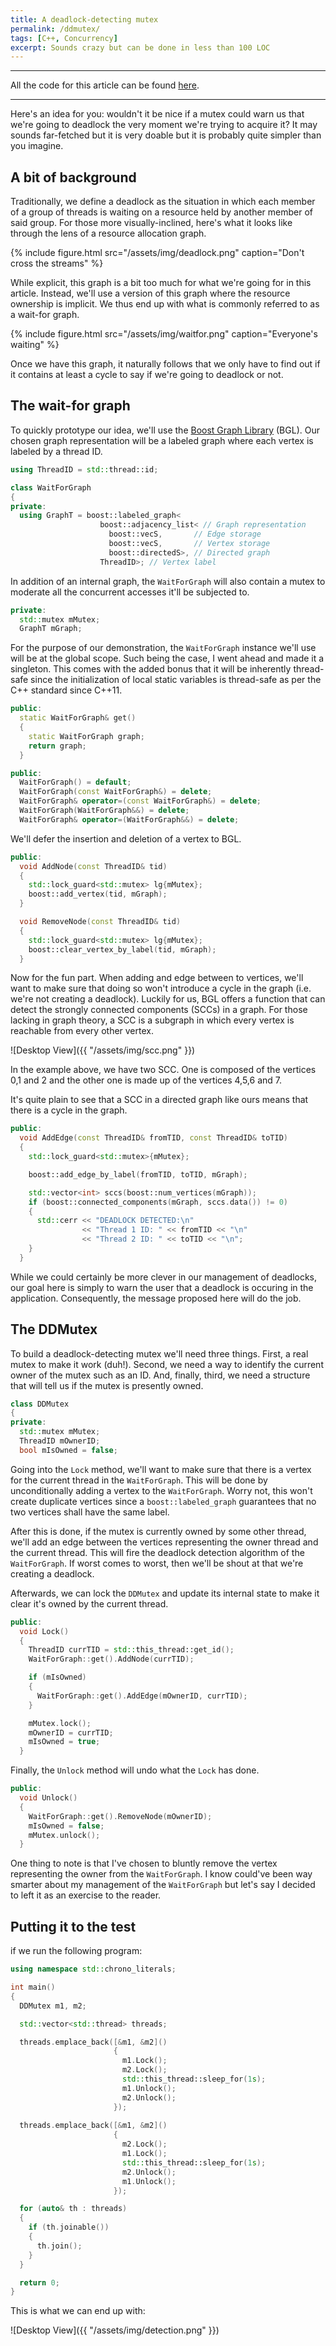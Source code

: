 ```yaml
---
title: A deadlock-detecting mutex
permalink: /ddmutex/
tags: [C++, Concurrency]
excerpt: Sounds crazy but can be done in less than 100 LOC
---
```


---

All the code for this article can be found [here](https://github.com/faouellet/Sandbox/blob/master/Parallelism/DeadlockDetection.cpp).

---

Here's an idea for you: wouldn't it be nice if a mutex could warn us that we're going to deadlock the very moment we're trying to acquire it? It may sounds far-fetched but it is very doable but it is probably quite simpler than you imagine.

## A bit of background

Traditionally, we define a deadlock as the situation in which each member of a group of threads is waiting on a resource held by another member of said group. For those more visually-inclined, here's what it looks like through the lens of a resource allocation graph.

{%
    include figure.html
    src="/assets/img/deadlock.png"
    caption="Don't cross the streams"
%}

While explicit, this graph is a bit too much for what we're going for in this article. Instead, we'll use a version of this graph where the resource ownership is implicit. We thus end up with what is commonly referred to as a wait-for graph.

{%
    include figure.html
    src="/assets/img/waitfor.png"
    caption="Everyone's waiting"
%}

Once we have this graph, it naturally follows that we only have to find out if it contains at least a cycle to say if we're going to deadlock or not.

## The wait-for graph

To quickly prototype our idea, we'll use the [Boost Graph Library](http://www.boost.org/doc/libs/1_64_0/libs/graph/doc/index.html) (BGL). Our chosen graph representation will be a labeled graph where each vertex is labeled by a thread ID.

```cpp
using ThreadID = std::thread::id;

class WaitForGraph
{
private:
  using GraphT = boost::labeled_graph<
                    boost::adjacency_list< // Graph representation
                      boost::vecS,       // Edge storage
                      boost::vecS,       // Vertex storage
                      boost::directedS>, // Directed graph
                    ThreadID>; // Vertex label
```

In addition of an internal graph, the ```WaitForGraph``` will also contain a mutex to moderate all the concurrent accesses it'll be subjected to.

```cpp
private:
  std::mutex mMutex;
  GraphT mGraph;
```

For the purpose of our demonstration, the ```WaitForGraph``` instance we'll use will be at the global scope. Such being the case, I went ahead and made it a singleton. This comes with the added bonus that it will be inherently thread-safe since the initialization of local static variables is thread-safe as per the C++ standard since C++11.

```cpp
public:
  static WaitForGraph& get()
  {
    static WaitForGraph graph;
    return graph;
  }

public:
  WaitForGraph() = default;
  WaitForGraph(const WaitForGraph&) = delete;
  WaitForGraph& operator=(const WaitForGraph&) = delete;
  WaitForGraph(WaitForGraph&&) = delete;
  WaitForGraph& operator=(WaitForGraph&&) = delete;
```

We'll defer the insertion and deletion of a vertex to BGL.

```cpp
public:
  void AddNode(const ThreadID& tid)
  {
    std::lock_guard<std::mutex> lg{mMutex};
    boost::add_vertex(tid, mGraph);
  }

  void RemoveNode(const ThreadID& tid)
  {
    std::lock_guard<std::mutex> lg{mMutex};
    boost::clear_vertex_by_label(tid, mGraph);
  }
```

Now for the fun part. When adding and edge between to vertices, we'll want to make sure that doing so won't introduce a cycle in the graph (i.e. we're not creating a deadlock). Luckily for us, BGL offers a function that can detect the strongly connected components (SCCs) in a graph. For those lacking in graph theory, a SCC is a subgraph in which every vertex is reachable from every other vertex.

![Desktop View]({{ "/assets/img/scc.png" }})

In the example above, we have two SCC. One is composed of the vertices 0,1 and 2 and the other one is made up of the vertices 4,5,6 and 7.

It's quite plain to see that a SCC in a directed graph like ours means that there is a cycle in the graph.

```cpp
public:
  void AddEdge(const ThreadID& fromTID, const ThreadID& toTID)
  {
    std::lock_guard<std::mutex>{mMutex};

    boost::add_edge_by_label(fromTID, toTID, mGraph);

    std::vector<int> sccs(boost::num_vertices(mGraph));
    if (boost::connected_components(mGraph, sccs.data()) != 0)
    {
      std::cerr << "DEADLOCK DETECTED:\n"
                << "Thread 1 ID: " << fromTID << "\n"
                << "Thread 2 ID: " << toTID << "\n";
    }
  }
```

While we could certainly be more clever in our management of deadlocks, our goal here is simply to warn the user that a deadlock is occuring in the application. Consequently, the message proposed here will do the job.

## The DDMutex

To build a deadlock-detecting mutex we'll need three things. First, a real mutex to make it work (duh!). Second, we need a way to identify the current owner of the mutex such as an ID. And, finally, third, we need a structure that will tell us if the mutex is presently owned.

```cpp
class DDMutex
{
private:
  std::mutex mMutex;
  ThreadID mOwnerID;
  bool mIsOwned = false;
```

Going into the ```Lock``` method, we'll want to make sure that there is a vertex for the current thread in the ```WaitForGraph```. This will be done by unconditionally adding a vertex to the ```WaitForGraph```. Worry not, this won't create duplicate vertices since a ```boost::labeled_graph``` guarantees that no two vertices shall have the same label.

After this is done, if the mutex is currently owned by some other thread, we'll add an edge between the vertices representing the owner thread and the current thread. This will fire the deadlock detection algorithm of the ```WaitForGraph```. If worst comes to worst, then we'll be shout at that we're creating a deadlock.

Afterwards, we can lock the ```DDMutex``` and update its internal state to make it clear it's owned by the current thread.

```cpp
public:
  void Lock()
  {
    ThreadID currTID = std::this_thread::get_id();
    WaitForGraph::get().AddNode(currTID);

    if (mIsOwned)
    {
      WaitForGraph::get().AddEdge(mOwnerID, currTID);
    }

    mMutex.lock();
    mOwnerID = currTID;
    mIsOwned = true;
  }
```

Finally, the ```Unlock``` method will undo what the ```Lock``` has done.

```cpp
public:
  void Unlock()
  {
    WaitForGraph::get().RemoveNode(mOwnerID);
    mIsOwned = false;
    mMutex.unlock();
  }
```

One thing to note is that I've chosen to bluntly remove the vertex representing the owner from the ```WaitForGraph```. I know could've been way smarter about my management of the ```WaitForGraph``` but let's say I decided to left it as an exercise to the reader.

## Putting it to the test

if we run the following program:

```cpp
using namespace std::chrono_literals;

int main()
{
  DDMutex m1, m2;

  std::vector<std::thread> threads;

  threads.emplace_back([&m1, &m2]()
                       {
                         m1.Lock();
                         m2.Lock();
                         std::this_thread::sleep_for(1s);
                         m1.Unlock();
                         m2.Unlock();
                       });
  
  threads.emplace_back([&m1, &m2]()
                       {
                         m2.Lock();
                         m1.Lock();
                         std::this_thread::sleep_for(1s);
                         m2.Unlock();
                         m1.Unlock();
                       });

  for (auto& th : threads)
  {
    if (th.joinable())
    {
      th.join();
    }
  }

  return 0;
}
```

This is what we can end up with:

![Desktop View]({{ "/assets/img/detection.png" }})
